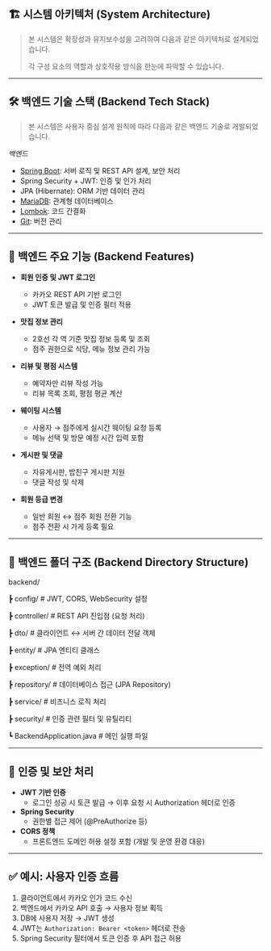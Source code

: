 ## 🏗️ 시스템 아키텍처 (System Architecture)

> 본 시스템은 확장성과 유지보수성을 고려하여 다음과 같은 아키텍처로 설계되었습니다.
>
> 각 구성 요소의 역할과 상호작용 방식을 한눈에 파악할 수 있습니다.

---

## 🛠️ 백엔드 기술 스택 (Backend Tech Stack)

> 본 시스템은 사용자 중심 설계 원칙에 따라 다음과 같은 백엔드 기술로 개발되었습니다.

*백엔드*
- [Spring Boot](https://spring.io/projects/spring-boot): 서버 로직 및 REST API 설계, 보안 처리
- Spring Security + JWT: 인증 및 인가 처리
- JPA (Hibernate): ORM 기반 데이터 관리
- [MariaDB](https://mariadb.com/): 관계형 데이터베이스
- [Lombok](https://projectlombok.org/): 코드 간결화
- [Git](https://git-scm.com/): 버전 관리

---

## 🚀 백엔드 주요 기능 (Backend Features)

- **회원 인증 및 JWT 로그인**
  - 카카오 REST API 기반 로그인
  - JWT 토큰 발급 및 인증 필터 적용

- **맛집 정보 관리**
  - 2호선 각 역 기준 맛집 정보 등록 및 조회
  - 점주 권한으로 식당, 메뉴 정보 관리 가능

- **리뷰 및 평점 시스템**
  - 예약자만 리뷰 작성 가능
  - 리뷰 목록 조회, 평점 평균 계산

- **웨이팅 시스템**
  - 사용자 → 점주에게 실시간 웨이팅 요청 등록
  - 메뉴 선택 및 방문 예정 시간 입력 포함

- **게시판 및 댓글**
  - 자유게시판, 밥친구 게시판 지원
  - 댓글 작성 및 삭제

- **회원 등급 변경**
  - 일반 회원 ↔ 점주 회원 전환 기능
  - 점주 전환 시 가게 등록 필요

---

## 📂 백엔드 폴더 구조 (Backend Directory Structure)

backend/

┣ config/ # JWT, CORS, WebSecurity 설정

┣ controller/ # REST API 진입점 (요청 처리)

┣ dto/ # 클라이언트 ↔ 서버 간 데이터 전달 객체

┣ entity/ # JPA 엔티티 클래스

┣ exception/ # 전역 예외 처리

┣ repository/ # 데이터베이스 접근 (JPA Repository)

┣ service/ # 비즈니스 로직 처리

┣ security/ # 인증 관련 필터 및 유틸리티

┗ BackendApplication.java # 메인 실행 파일

---

## 🔐 인증 및 보안 처리

- **JWT 기반 인증**
  - 로그인 성공 시 토큰 발급 → 이후 요청 시 Authorization 헤더로 인증
- **Spring Security**
  - 권한별 접근 제어 (@PreAuthorize 등)
- **CORS 정책**
  - 프론트엔드 도메인 허용 설정 포함 (개발 및 운영 환경 대응)

---

## ✅ 예시: 사용자 인증 흐름

1. 클라이언트에서 카카오 인가 코드 수신
2. 백엔드에서 카카오 API 호출 → 사용자 정보 획득
3. DB에 사용자 저장 → JWT 생성
4. JWT는 `Authorization: Bearer <token>` 헤더로 전송
5. Spring Security 필터에서 토큰 인증 후 API 접근 허용

